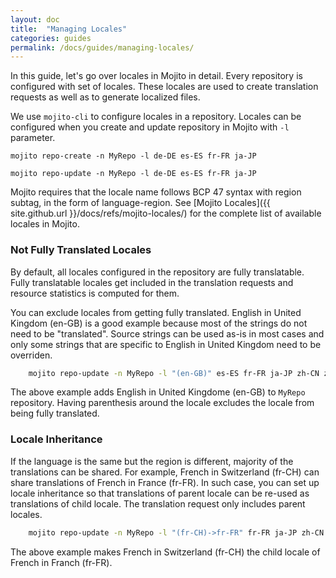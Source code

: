 ```yaml
---
layout: doc
title:  "Managing Locales"
categories: guides
permalink: /docs/guides/managing-locales/
---
```


In this guide, let's go over locales in Mojito in detail.  Every repository is configured with set of locales.  These locales are used to create translation requests as well as to generate localized files.


We use `mojito-cli` to configure locales in a repository.  Locales can be configured when you create and update repository in Mojito with `-l` parameter.

    mojito repo-create -n MyRepo -l de-DE es-ES fr-FR ja-JP

    mojito repo-update -n MyRepo -l de-DE es-ES fr-FR ja-JP


Mojito requires that the locale name follows BCP 47 syntax with region subtag, in the form of language-region.  See [Mojito Locales]({{ site.github.url }}/docs/refs/mojito-locales/) for the complete list of available locales in Mojito.



### Not Fully Translated Locales

By default, all locales configured in the repository are fully translatable.  Fully translatable locales get included in the translation requests and resource statistics is computed for them.

You can exclude locales from getting fully translated.  English in United Kingdom (en-GB) is a good example because most of the strings do not need to be "translated".  Source strings can be used as-is in most cases and only some strings that are specific to English in United Kingdom need to be overriden.

```bash
    mojito repo-update -n MyRepo -l "(en-GB)" es-ES fr-FR ja-JP zh-CN zh-TW
```

The above example adds English in United Kingdome (en-GB) to `MyRepo` repository.  Having parenthesis around the locale excludes the locale from being fully translated.



### Locale Inheritance

If the language is the same but the region is different, majority of the translations can be shared.  For example, French in Switzerland (fr-CH) can share translations of French in France (fr-FR).  In such case, you can set up locale inheritance so that translations of parent locale can be re-used as translations of child locale.  The translation request only includes parent locales.

```bash
    mojito repo-update -n MyRepo -l "(fr-CH)->fr-FR" fr-FR ja-JP zh-CN zh-TW
```

The above example makes French in Switzerland (fr-CH) the child locale of French in Franch (fr-FR).


